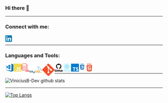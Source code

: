 ### Hi there 👋

<hr />

### Connect with me:

[<img align="left" alt="codeSTACKr | LinkedIn" width="22px" src="https://raw.githubusercontent.com/devicons/devicon/master/icons/linkedin/linkedin-original.svg" />][linkedin]

<br />
<hr />

### Languages and Tools:

<img align="left" alt="Visual Studio Code" width="26px" src="https://raw.githubusercontent.com/github/explore/80688e429a7d4ef2fca1e82350fe8e3517d3494d/topics/visual-studio-code/visual-studio-code.png" />

<img align="left" alt="JavaScript" width="26px" src="https://raw.githubusercontent.com/devicons/devicon/master/icons/javascript/javascript-plain.svg" />


<img align="left" alt="SQL" width="26px" src="Sem título-1.png" />



<img align="left" alt="MySQL" width="40px" src="https://raw.githubusercontent.com/devicons/devicon/master/icons/mysql/mysql-original-wordmark.svg" />

<img align="left" alt="Git" width="40px" src="https://raw.githubusercontent.com/devicons/devicon/master/icons/git/git-original.svg" />

<img align="left" alt="GitHub" width="26px" src="https://raw.githubusercontent.com/devicons/devicon/master/icons/github/github-original-wordmark.svg" />

<img align="left" alt="GitHub" width="26px" src="https://raw.githubusercontent.com/devicons/devicon/master/icons/react/react-original-wordmark.svg" />

<img align="left" alt="GitHub" width="26px" src="https://raw.githubusercontent.com/devicons/devicon/master/icons/typescript/typescript-plain.svg" />

<img align="left" alt="GitHub" width="20px" src="https://raw.githubusercontent.com/devicons/devicon/master/icons/css3/css3-plain-wordmark.svg" />

<img align="left" alt="GitHub" width="26px" src="https://raw.githubusercontent.com/devicons/devicon/master/icons/html5/html5-plain-wordmark.svg" />

<br />
<hr />

![ViniciusB-Dev github stats](https://github-readme-stats.vercel.app/api?username=ViniciusB-Dev&theme=dracula&show_icons=true)

<hr />

[![Top Langs](https://github-readme-stats.vercel.app/api/top-langs/?username=ViniciusB-Dev&layout=compact&theme=dracula)](https://github.com/anuraghazra/github-readme-stats)


[linkedin]: http://www.linkedin.com/in/vinicius-barbosa-44b0121b0


